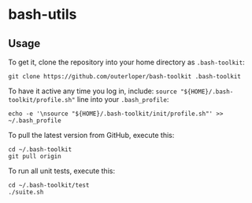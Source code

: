 bash-utils
==========

Usage
-----

To get it, clone the repository into your home directory as `.bash-toolkit`:

    git clone https://github.com/outerloper/bash-toolkit .bash-toolkit

To have it active any time you log in, include: `source "${HOME}/.bash-toolkit/profile.sh"` line into your `.bash_profile`:

    echo -e '\nsource "${HOME}/.bash-toolkit/init/profile.sh"' >> ~/.bash_profile

To pull the latest version from GitHub, execute this:

    cd ~/.bash-toolkit
    git pull origin

To run all unit tests, execute this:

    cd ~/.bash-toolkit/test
    ./suite.sh
